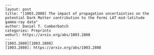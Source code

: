     ---
    layout: post
    title: "[1003.2808] The impact of propagation uncertainties on the potential Dark Matter contribution to the Fermi LAT mid-latitude gamma-ray data"
    author: Daniel T. Cumberbatch
    categories: Preprints
    weburl: https://arxiv.org/abs/1003.2808
    ---
    [1003.2808][1003.2808]
    [1003.2808]: https://arxiv.org/abs/1003.2808
